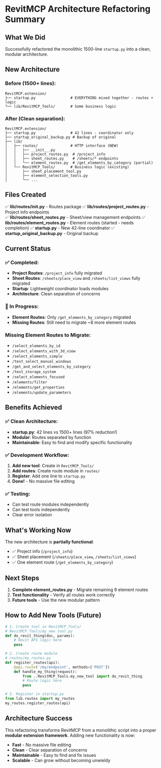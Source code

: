 # RevitMCP Architecture Refactoring Summary

## What We Did

Successfully refactored the monolithic 1500-line `startup.py` into a clean, modular architecture.

## New Architecture

### Before (1500+ lines):
```
RevitMCP.extension/
├── startup.py                # EVERYTHING mixed together - routes + logic
└── lib/RevitMCP_Tools/       # Some business logic
```

### After (Clean separation):
```
RevitMCP.extension/
├── startup.py                # 42 lines - coordinator only
├── startup_original_backup.py # Backup of original
├── lib/
│   ├── routes/               # HTTP interface (NEW)
│   │   ├── __init__.py
│   │   ├── project_routes.py  # /project_info
│   │   ├── sheet_routes.py    # /sheets/* endpoints
│   │   └── element_routes.py  # /get_elements_by_category (partial)
│   └── RevitMCP_Tools/       # Business logic (existing)
│       ├── sheet_placement_tool.py
│       ├── element_selection_tools.py
│       └── ...
```

## Files Created

✅ **lib/routes/__init__.py** - Routes package
✅ **lib/routes/project_routes.py** - Project info endpoints  
✅ **lib/routes/sheet_routes.py** - Sheet/view management endpoints
✅ **lib/routes/element_routes.py** - Element routes (started - needs completion)
✅ **startup.py** - New 42-line coordinator
✅ **startup_original_backup.py** - Original backup

## Current Status

### ✅ Completed:
- **Project Routes**: `/project_info` fully migrated
- **Sheet Routes**: `/sheets/place_view` and `/sheets/list_views` fully migrated  
- **Startup**: Lightweight coordinator loads modules
- **Architecture**: Clean separation of concerns

### 🔄 In Progress:
- **Element Routes**: Only `/get_elements_by_category` migrated
- **Missing Routes**: Still need to migrate ~8 more element routes

### Missing Element Routes to Migrate:
- `/select_elements_by_id`
- `/select_elements_with_3d_view` 
- `/select_elements_simple`
- `/test_select_manual_windows`
- `/get_and_select_elements_by_category`
- `/test_storage_system`
- `/select_elements_focused`
- `/elements/filter`
- `/elements/get_properties`
- `/elements/update_parameters`

## Benefits Achieved

### ✅ Clean Architecture:
- **startup.py**: 42 lines vs 1500+ lines (97% reduction!)
- **Modular**: Routes separated by function
- **Maintainable**: Easy to find and modify specific functionality

### ✅ Development Workflow:
1. **Add new tool**: Create in `RevitMCP_Tools/`
2. **Add routes**: Create route module in `routes/`
3. **Register**: Add one line to `startup.py`
4. **Done!** - No massive file editing

### ✅ Testing:
- Can test route modules independently
- Can test tools independently
- Clear error isolation

## What's Working Now

The new architecture is **partially functional**:
- ✅ Project info (`/project_info`)
- ✅ Sheet placement (`/sheets/place_view`, `/sheets/list_views`)
- ✅ One element route (`/get_elements_by_category`)

## Next Steps

1. **Complete element_routes.py** - Migrate remaining 9 element routes
2. **Test functionality** - Verify all routes work correctly
3. **Future tools** - Use the new modular pattern

## How to Add New Tools (Future)

```python
# 1. Create tool in RevitMCP_Tools/
# RevitMCP_Tools/my_new_tool.py
def do_revit_thing(doc, params):
    # Revit API logic here
    pass

# 2. Create route module
# routes/my_routes.py  
def register_routes(api):
    @api.route('/my/endpoint', methods=['POST'])
    def handle_my_thing(request):
        from ..RevitMCP_Tools.my_new_tool import do_revit_thing
        # Route logic here
        pass

# 3. Register in startup.py
from lib.routes import my_routes
my_routes.register_routes(api)
```

## Architecture Success

This refactoring transforms RevitMCP from a monolithic script into a proper **modular extension framework**. Adding new functionality is now:
- **Fast** - No massive file editing
- **Clean** - Clear separation of concerns  
- **Maintainable** - Easy to find and fix issues
- **Scalable** - Can grow without becoming unwieldy 